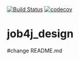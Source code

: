 [![Build Status](https://travis-ci.org/yellowmouse8/job4j_design.svg?branch=master)](https://travis-ci.org/yellowmouse8/job4j_design)
[![codecov](https://codecov.io/gh/yellowmouse8/job4j_design/branch/master/graph/badge.svg)](https://codecov.io/gh/yellowmouse8/job4j_design)

# job4j_design
#change README.md
